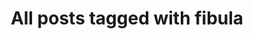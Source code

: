 ---
layout: tag
title: "All posts tagged with fibula"
permalink: /weblog/tags/fibula/
taxonomy: fibula
---